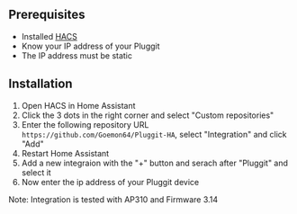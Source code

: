 ## Prerequisites

- Installed [HACS](https://www.hacs.xyz/docs/use/)
- Know your IP address of your Pluggit
- The IP address must be static

## Installation

1. Open HACS in Home Assistant
2. Click the 3 dots in the right corner and select "Custom repositories"
3. Enter the following repository URL `https://github.com/Goemon64/Pluggit-HA`, select "Integration" and click "Add"
4. Restart Home Assistant
5. Add a new integraion with the "+" button and serach after "Pluggit" and select it
6. Now enter the ip address of your Pluggit device

Note: Integration is tested with AP310 and Firmware 3.14
